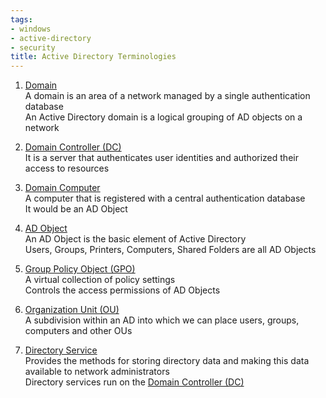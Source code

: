 ```yaml
---
tags:
- windows
- active-directory
- security
title: Active Directory Terminologies
---
```


1. <u>Domain</u>  
   A domain is an area of a network managed by a single authentication database  
   An Active Directory domain is a logical grouping of AD objects on a network

2. [Domain Controller (DC)](domain-controller-dc.md)  
   It is a server that authenticates user identities and authorized their access to resources

3. <u>Domain Computer</u>  
   A computer that is registered with a central authentication database  
   It would be an AD Object

4. <u>AD Object</u>  
   An AD Object is the basic element of Active Directory  
   Users, Groups, Printers, Computers, Shared Folders are all AD Objects

5. <u>Group Policy Object (GPO)</u>  
   A virtual collection of policy settings  
   Controls the access permissions of AD Objects

6. <u>Organization Unit (OU)</u>  
   A subdivision within an AD into which we can place users, groups, computers and other OUs

7. <u>Directory Service</u>  
   Provides the methods for storing directory data and making this data available to network administrators  
   Directory services run on the [Domain Controller (DC)](domain-controller-dc.md)